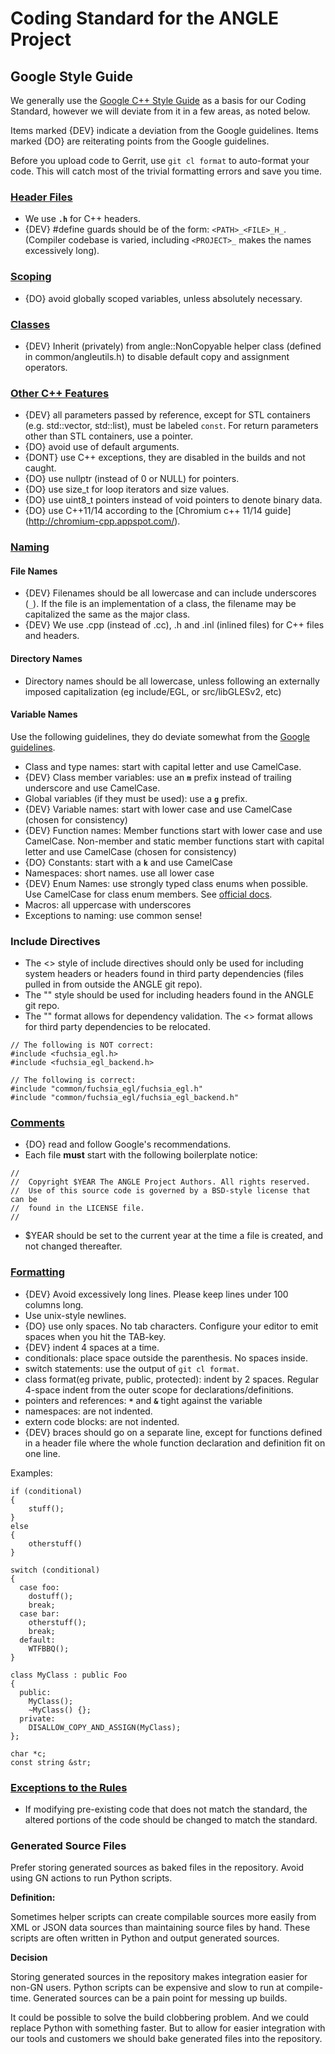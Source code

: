 # Coding Standard for the ANGLE Project

## Google Style Guide

We generally use the [Google C++ Style Guide](https://google.github.io/styleguide/cppguide.html) as a basis for
our Coding Standard, however we will deviate from it in a few areas, as noted
below.

Items marked {DEV} indicate a deviation from the Google guidelines. Items marked
{DO} are reiterating points from the Google guidelines.

Before you upload code to Gerrit, use `git cl format` to auto-format your code.
This will catch most of the trivial formatting errors and save you time.

### [Header Files](https://google.github.io/styleguide/cppguide.html#Header_Files)

*   We use **`.h`** for C++ headers.
*   {DEV} #define guards should be of the form: `<PATH>_<FILE>_H_`. (Compiler
    codebase is varied, including `<PROJECT>_` makes the names excessively
    long).

### [Scoping](https://google.github.io/styleguide/cppguide.html#Scoping)

*   {DO} avoid globally scoped variables, unless absolutely necessary.

### [Classes](https://google.github.io/styleguide/cppguide.html#Classes)

*   {DEV} Inherit (privately) from angle::NonCopyable helper class (defined in
    common/angleutils.h) to disable default copy and assignment operators.

### [Other C++ Features](https://google.github.io/styleguide/cppguide.html#Other_C++_Features)

*   {DEV} all parameters passed by reference, except for STL containers (e.g.
    std::vector, std::list), must be labeled `const`. For return parameters
    other than STL containers, use a pointer.
*   {DO} avoid use of default arguments.
*   {DONT} use C++ exceptions, they are disabled in the builds and not caught.
*   {DO} use nullptr (instead of 0 or NULL) for pointers.
*   {DO} use size\_t for loop iterators and size values.
*   {DO} use uint8\_t pointers instead of void pointers to denote binary data.
*   {DO} use C++11/14 according to the [Chromium c++ 11/14 guide]
    (http://chromium-cpp.appspot.com/).

### [Naming](https://google.github.io/styleguide/cppguide.html#Naming)

#### File Names

*   {DEV} Filenames should be all lowercase and can include underscores (`_`).
    If the file is an implementation of a class, the filename may be capitalized
    the same as the major class.
*   {DEV} We use .cpp (instead of .cc), .h and .inl (inlined files) for C++
    files and headers.

#### Directory Names
*   Directory names should be all lowercase, unless following an externally
    imposed capitalization (eg include/EGL, or src/libGLESv2, etc)

#### Variable Names

Use the following guidelines, they do deviate somewhat from the [Google
guidelines](https://google.github.io/styleguide/cppguide.html#Naming).

* Class and type names: start with capital letter and use CamelCase.
* {DEV} Class member variables: use an **`m`** prefix instead of trailing
underscore and use CamelCase.
* Global variables (if they must be used): use a **`g`** prefix.
* {DEV} Variable names: start with lower case and use CamelCase (chosen for consistency)
* {DEV} Function names: Member functions start with lower case and use CamelCase. Non-member and static member functions start with capital letter and
use CamelCase (chosen for consistency)
* {DO} Constants: start with a **`k`** and use CamelCase
* Namespaces: short names. use all lower case
* {DEV} Enum Names: use strongly typed class enums when possible. Use CamelCase for class enum members. See [official docs][EnumsOfficial].
* Macros: all uppercase with underscores
* Exceptions to naming: use common sense!

[EnumsOfficial]: https://google.github.io/styleguide/cppguide.html#Enumerator_Names

### Include Directives

*   The <> style of include directives should only be used for including system headers or headers found in third party dependencies (files pulled in from outside the ANGLE git repo).
*   The "" style should be used for including headers found in the ANGLE git repo.
*   The "" format allows for dependency validation. The <> format allows for third party dependencies to be relocated.

```
// The following is NOT correct:
#include <fuchsia_egl.h>
#include <fuchsia_egl_backend.h>

// The following is correct:
#include "common/fuchsia_egl/fuchsia_egl.h"
#include "common/fuchsia_egl/fuchsia_egl_backend.h"
```

### [Comments](https://google.github.io/styleguide/cppguide.html#Comments)

*   {DO} read and follow Google's recommendations.
*   Each file **must** start with the following boilerplate notice:

```
//
//  Copyright $YEAR The ANGLE Project Authors. All rights reserved.
//  Use of this source code is governed by a BSD-style license that can be
//  found in the LICENSE file.
//
```

* $YEAR should be set to the current year at the time a file is created, and not changed thereafter.

### [Formatting](https://google.github.io/styleguide/cppguide.html#Formatting)

*   {DEV} Avoid excessively long lines. Please keep lines under 100 columns
    long.
*   Use unix-style newlines.
*   {DO} use only spaces. No tab characters. Configure your editor to emit
    spaces when you hit the TAB-key.
*   {DEV} indent 4 spaces at a time.
*   conditionals: place space outside the parenthesis. No spaces inside.
*   switch statements: use the output of `git cl format`.
*   class format(eg private, public, protected): indent by 2 spaces. Regular
    4-space indent from the outer scope for declarations/definitions.
*   pointers and references: **`*`** and **`&`** tight against the variable
*   namespaces: are not indented.
*   extern code blocks: are not indented.
*   {DEV} braces should go on a separate line, except for functions defined in a
    header file where the whole function declaration and definition fit on one
    line.

Examples:

```
if (conditional)
{
    stuff();
}
else
{
    otherstuff()
}
```

```
switch (conditional)
{
  case foo:
    dostuff();
    break;
  case bar:
    otherstuff();
    break;
  default:
    WTFBBQ();
}
```

```
class MyClass : public Foo
{
  public:
    MyClass();
    ~MyClass() {};
  private:
    DISALLOW_COPY_AND_ASSIGN(MyClass);
};
```

```
char *c;
const string &str;
```

### [Exceptions to the Rules](https://google.github.io/styleguide/cppguide.html#Exceptions_to_the_Rules)

*   If modifying pre-existing code that does not match the standard, the altered
    portions of the code should be changed to match the standard.

### Generated Source Files

Prefer storing generated sources as baked files in the repository. Avoid using
GN actions to run Python scripts.

**Definition:**

Sometimes helper scripts can create compilable sources more easily from XML or
JSON data sources than maintaining source files by hand. These scripts are often
written in Python and output generated sources.

**Decision**

Storing generated sources in the repository makes integration easier for non-GN
users. Python scripts can be expensive and slow to run at compile-time.
Generated sources can be a pain point for messing up builds.

It could be possible to solve the build clobbering problem. And we could replace
Python with something faster. But to allow for easier integration with our tools
and customers we should bake generated files into the repository.
